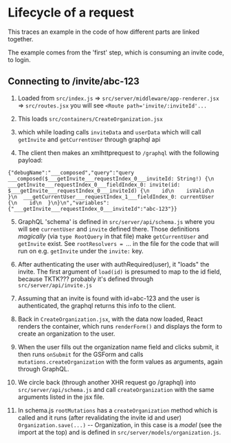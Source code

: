 # Lifecycle of a request

This traces an example in the code of how different parts are linked together.

The example comes from the 'first' step, which is consuming an invite code, to login.

## Connecting to /invite/abc-123

1. Loaded from `src/index.js` => `src/server/middleware/app-renderer.jsx` => `src/routes.jsx`
you will see `<Route path='invite/:inviteId'...`

2. This loads `src/containers/CreateOrganization.jsx`

3. which while loading calls `inviteData` and `userData` which will call `getInvite` and `getCurrentUser` through graphql api

4. The client then makes an xmlhttprequest to `/graphql` with the following payload:
```
{"debugName":"___composed","query":"query ___composed($___getInvite___requestIndex_0___inviteId: String!) {\n  ___getInvite___requestIndex_0___fieldIndex_0: invite(id: $___getInvite___requestIndex_0___inviteId) {\n    id\n    isValid\n  }\n  ___getCurrentUser___requestIndex_1___fieldIndex_0: currentUser {\n    id\n  }\n}\n","variables":{"___getInvite___requestIndex_0___inviteId":"abc-123"}}
```

5. GraphQL 'schema' is defined in `src/server/api/schema.js` where you will see `currentUser` and `invite` defined there.  Those definitions *magically* (via `type RootQuery` in that file) make `getCurrentUser` and `getInvite` exist.  See `rootResolvers = `... in the file for the code that will run on e.g. `getInvite` under the `invite:` key.

6. After authenticating the user with authRequired(user), it "loads" the invite.  The first argument of `load(id)` is presumed to map to the id field, because TKTK??? probably it's defined through `src/server/api/invite.js`

7. Assuming that an invite is found with id=abc-123 and the user is authenticated, the graphql returns this info to the client.

8. Back in `CreateOrganization.jsx`, with the data now loaded, React renders the container, which runs `renderForm()` and displays the form to create an organization to the user.

9. When the user fills out the organization name field and clicks submit, it then runs `onSubmit` for the GSForm and calls `mutations.createOrganization` with the form values as arguments, again through GraphQL.

10. We circle back (through another XHR request go /graphql) into `src/server/api/schema.js` and call `createOrganization` with the same arguments listed in the jsx file.

11. In schema.js `rootMutations` has a `createOrganization` method which is called and it runs (after revalidating the invite id and user) `Organization.save(...)` -- Organization, in this case is a *model* (see the import at the top) and is defined in `src/server/models/organization.js`.

